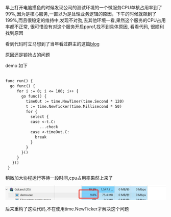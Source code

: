 

早上打开电脑摸鱼的时候发现公司的测试环境的一个微服务CPU单核占用率到了99%,因为是核心服务,一直以为是处理业务逻辑的原因，下午的时候就飙到了199%,而且很稳定的维持中,发现不对劲,去其他环境一看,果然这个服务的CPU占用率都不正常, 很可惜没有对这个服务开启pprof,找不到具体原因, 看看代码, 很顺利找到原因

看到代码时立马想到了当年看过群主的这篇[blog]( https://xiaorui.cc/archives/5117)

原因还是锁抢占的问题

demo 如下

```golang

func run() {
  go func() {
     for i := 0; i <= 100; i++ {
       go func() {
         timeOut := time.NewTimer(time.Second * 120)
         t := time.NewTicker(time.Millisecond * 50)
         for {
           select {
           case <-t.C:
           	   ...check
           case <-timeOut.C:
             break
           }
         }
       }()
     }
   }()
 }

```

稍微加大协程运行等待一段时间,cpu占用率果然上来了

![cpu占用率](./images/微信图片_20221228215317.jpg)

后来重构了这块代码,不在使用time.NewTicker才解决这个问题



